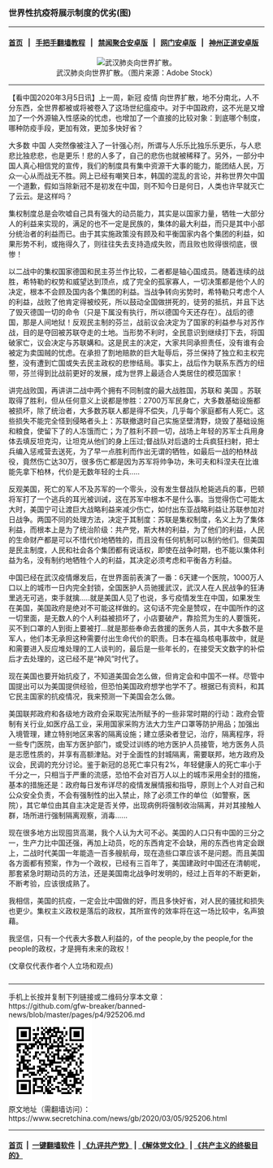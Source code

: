 ### 世界性抗疫将展示制度的优劣(图)
------------------------

#### [首页](https://github.com/gfw-breaker/banned-news/blob/master/README.md) &nbsp;&nbsp;|&nbsp;&nbsp; [手把手翻墙教程](https://github.com/gfw-breaker/guides/wiki) &nbsp;&nbsp;|&nbsp;&nbsp; [禁闻聚合安卓版](https://github.com/gfw-breaker/bn-android) &nbsp;&nbsp;|&nbsp;&nbsp; [网门安卓版](https://github.com/oGate2/oGate) &nbsp;&nbsp;|&nbsp;&nbsp; [神州正道安卓版](https://github.com/SzzdOgate/update) 



<div class="article_right" style="fone-color:#000">
 <p style="text-align:center">
  <img alt="武汉肺炎向世界扩散。" src="//img3.secretchina.com/pic/2020/2-26/p2635942a818814257-ss.jpg"/>
  <br>
   武汉肺炎向世界扩散。（图片来源：Adobe Stock）
   <span id="hideid" name="hideid" style="color:red;display:none;">
    <span href="https://www.secretchina.com">
    </span>
   </span>
  </br>
 </p>
 <div id="txt-mid1-t21-2017">
  

---


  </div>
 </div>
 <p>
  【看中国2020年3月5日讯】上一周，新冠
  <span href="https://www.secretchina.com/news/gb/tag/疫情" target="_blank">
   疫情
  </span>
  向世界扩散，地不分南北，人不分东西，全世界都被或将被卷入了这场世纪瘟疫中。对于中国政府，这不光是又增加了一个外源输入性感染的忧虑，也增加了一个直接的比较对象：到底哪个制度，哪种防疫手段，更加有效，更加多快好省？
  <span id="hideid" name="hideid" style="color:red;display:none;">
   <span href="https://www.secretchina.com">
   </span>
  </span>
 </p>
 <p>
  大多数
  <span href="https://www.secretchina.com" target="_blank">
   中国
  </span>
  人突然像被注入了一针强心剂，所谓与人乐乐比独乐乐更乐，与人悲悲比独悲悲，也是更乐！悲的人多了，自己的悲伤也就被稀释了。另外，一部分中国人真心相信党的宣传，我们的制度具有集中资源干大事的能力，能团结人民，万众一心从而战无不胜。网上已经有嘲笑日本，韩国的混乱的言论，并称世界欠中国一个道歉，假如当除新冠不是初发在中国，则不知今日是何日，人类也许早就灭亡了云云。是这样吗？
 </p>
 <p>
  集权制度总是会吹嘘自己具有强大的动员能力，其实是以国家力量，牺牲一大部分人的利益来实现的，满足的也不一定是民族的，集体的最大利益，而只是其中小部分统治者的利益而已。由于其实施政策没有顾及和平衡国家内各个集团的利益，如果形势不利，或拖得久了，则往往失去支持造成失败，而且败也败得很彻底，很惨！
 </p>
 <p>
  以二战中的集权国家德国和民主芬兰作比较，二者都是轴心国成员。随着连续的战胜，希特勒的权势和威望达到顶点，成了完全的孤家寡人，一切决策都是他个人的决定，根本不会顾及国内各个集团的利益。当战争转向劣势时，希特勒只考虑个人的利益，战败了他肯定得被绞死，所以鼓动全国做拼死的，徒劳的抵抗，并且下达了毁灭德国一切的命令（只是下属没有执行，所以德国今天还存在）。战后的德国，那是人间地狱！反观民主制的芬兰，战前议会决定为了国家的利益参与对苏作战，目的是夺回被苏联夺走的土地。当形势不利时，全民意识到继续打下去，将国破家亡，议会决定与苏联媾和。这是民主的决定，大家共同承担责任，没有谁有会被定为卖国贼的忧虑。在承担了割地赔款的巨大耻辱后，芬兰保持了独立和主权完整，没有遭到亡国或失去民主政权的悲惨结局。事实上，战后作为联系东西方的纽带，芬兰得到比战前更好的发展，成为世界上最适合人类居住的模范国家！
 </p>
 <p>
  讲完战败国，再讲讲二战中两个拥有不同制度的最大战胜国，苏联和
  <span href="https://www.secretchina.com/news/gb/tag/美国" target="_blank">
   美国
  </span>
  。苏联取得了胜利，但从任何意义上说都是惨胜：2700万军民身亡，大多数基础设施都被损坏，除了统治者，大多数苏联人都是得不偿失，几乎每个家庭都有人死亡。这些损失不能完全怪到侵略者头上：苏联撤退时自己实施坚壁清野，烧毁了基础设施和粮食，使留下了的人冻饿而亡；为了胜利不顾一切，战场上年轻的苏军士兵用身体去填反坦克沟，让坦克从他们的身上压过;督战队对后退的士兵疯狂扫射，把士兵编入惩戒营去送死，为了早一点胜利而作出无谓的牺牲，如最后一战的柏林战役，竟然伤亡达30万，很多伤亡都是因为苏军将帅争功，朱可夫和科涅夫在比谁能先拿下柏林，代价是无数年轻的士兵.....
 </p>
 <p>
  反观美国，死亡的军人不及苏军的一个零头，没有发生督战队枪毙逃兵的事，巴顿将军打了一个逃兵的耳光被训诫，这在苏军中根本不是什么事。当觉得伤亡可能太大时，美国宁可让渡巨大战略利益来减少伤亡，如付出东亚战略利益让苏联参加对日战争。两国不同的处理方法，决定于其制度：苏联是集权制度，名义上为了集体利益，而根本上是为了统治阶级：共产党，斯大林的利益，为了他们的利益，人民的生命财产都是可以不惜代价地牺牲的，而且没有任何机制可以制约他们。但美国是民主制度，人民和社会各个集团都有说话权，即使在战争时期，也不能以集体利益为名，没有制约地牺牲个人的利益，其决定必须考虑和平衡各方利益。
 </p>
 <p>
  中国已经在武汉疫情爆发后，在世界面前表演了一番：6天建一个医院，1000万人口以上的城市一日内完全封锁，全国医护人员驰援武汉，武汉人在人民战争的狂涛里逃无可逃，束手就擒.....就是美国人见了也说，多亏疫情发生在中国，如果发生在美国，美国政府是绝对不可能这样做的。这句话不完全是赞叹，在中国所作的这一切里面，是无数人的个人利益被损坏了，小店要破产，靠拾荒为生的人要饿死，买不到口罩的人到街上要被打...就是那些奉命去救援的医务人员，其中大多数不是军人，他们本无承担这种需要付出生命代价的职责。日本在福岛核电事故中，就是和需要进入反应堆处理的工人谈判的，最后是一些年长的，在接受天文数字的补偿后才去处理的，这已经不是“神风”时代了。
 </p>
 <p>
  现在美国也要开始抗疫了，不知道美国会怎么做，但肯定会和中国不一样。尽管中国提出可以为美国提供经验，但恐怕美国政府想学也学不了。根据已有资料，和其它民主国家的抗疫情况，我来预测一下美国会怎么做。
 </p>
 <p>
  美国联邦政府和各级地方政府会采取宪法所赋予的一些非常时期的行动：政府会管制有关行业,如医疗品工业，采用国家采购方法大力生产口罩等防护用品；加强出入境管理，建立特别地区来客的隔离设施；建立感染者登记，治疗，隔离程序，将一些专门医院，由军方医护部门，或受过训练的地方医护人员接管，地方医务人员是志愿性质的，并享有高额津贴。对于全面性的封城隔离，需要联邦，地方政府及议会，民调的充分讨论。鉴于新冠的总死亡率只有2%，年轻健康人的死亡率小于千分之一，只相当于严重的流感，恐怕不会对百万人以上的城市采用全封的措施，基本的措施还是：政府每日发布详尽的疫情发展情报和指导，原则上个人对自己和公众安全负责，不会有强制性的出入禁止，除了必须工作的单位（如警察，医院），其它单位由其自主决定是否关停，出现病例将强制收治隔离，并对其接触人群，场所进行强制隔离观察，消毒......
 </p>
 <p>
  现在很多地方出现囤货高潮，我个人认为大可不必。美国的人口只有中国的三分之一，生产力比中国还强，再加上动员，吃的东西肯定不会缺，用的东西也肯定会跟上，二战时代美国一年能造一百多艘航母，现在造些口罩应该不是问题。而且美国各方面都有预案，作为一个政权，已经有三百年了，美国建政时中国还在清朝呢，那套紧急时期动员的方法，还是美国南北战争时发明的，经过上百年的不断更新，不断考验，应该很成熟了。
 </p>
 <p>
  我相信，美国的抗疫，一定会比中国做的好，而且多快好省，对人民的骚扰和损失也更少。集权主义政权是落后的政权，其所宣传的效率将在这一场比较中，名声狼藉。
 </p>
 <p>
  我坚信，只有一个代表大多数人利益的，of the people,by the people,for the people的政权，才是拥有未来的政权！
 </p>
 (文章仅代表作者个人立场和观点)
 <center>
  <div>
   <div id="txt-mid2-t22-2017" style="display: block;  max-height: 351px;  overflow: hidden;">
    <div id="SC-21xxx">
    </div>
    <ins class="adsbygoogle" data-ad-client="ca-pub-1276641434651360" data-ad-format="auto" data-ad-slot="4301710469" data-full-width-responsive="true" style="display:block">
    </ins>
   </div>
  </div>
 </center>
 <div style="padding-top:12px;">
 </div>
</div>

<hr/>
手机上长按并复制下列链接或二维码分享本文章：<br/>
https://github.com/gfw-breaker/banned-news/blob/master/pages/p4/925206.md <br/>
<a href='https://github.com/gfw-breaker/banned-news/blob/master/pages/p4/925206.md'><img src='https://github.com/gfw-breaker/banned-news/blob/master/pages/p4/925206.md.png'/></a> <br/>
原文地址（需翻墙访问）：https://www.secretchina.com/news/gb/2020/03/05/925206.html


------------------------
#### [首页](https://github.com/gfw-breaker/banned-news/blob/master/README.md) &nbsp;|&nbsp; [一键翻墙软件](https://github.com/gfw-breaker/nogfw/blob/master/README.md) &nbsp;| [《九评共产党》](https://github.com/gfw-breaker/9ping.md/blob/master/README.md#九评之一评共产党是什么) | [《解体党文化》](https://github.com/gfw-breaker/jtdwh.md/blob/master/README.md) | [《共产主义的终极目的》](https://github.com/gfw-breaker/gczydzjmd.md/blob/master/README.md)


<img src='http://gfw-breaker.win/banned-news/pages/p4/925206.md' width='0px' height='0px'/>